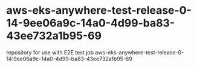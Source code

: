 # aws-eks-anywhere-test-release-0-14-9ee06a9c-14a0-4d99-ba83-43ee732a1b95-69
repository for use with E2E test job aws-eks-anywhere-test-release-0-14:9ee06a9c-14a0-4d99-ba83-43ee732a1b95-69
